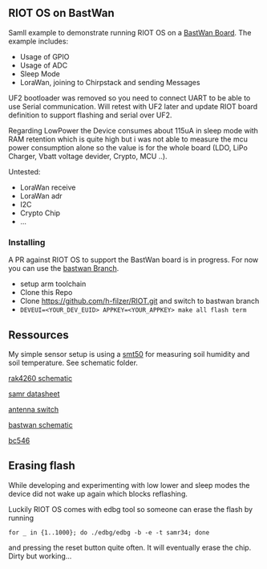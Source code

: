 ## RIOT OS on BastWan

Samll example to demonstrate running RIOT OS on a [BastWan Board](https://github.com/ElectronicCats/BastWAN/).
The example includes:
- Usage of GPIO
- Usage of ADC
- Sleep Mode
- LoraWan, joining to Chirpstack and sending Messages



UF2 bootloader was removed so you need to connect UART to be able to use Serial communication. Will retest with UF2 later and update RIOT board definition to support flashing and serial over UF2.

Regarding LowPower the Device consumes about 115uA in sleep mode with RAM retention which is quite high but i was not able to measure the mcu power consumption alone so the value is for the whole board (LDO, LiPo Charger, Vbatt voltage devider, Crypto, MCU ..).

Untested:
- LoraWan receive
- LoraWan adr
- I2C
- Crypto Chip
- ...

### Installing

A PR against RIOT OS to support the BastWan board is in progress. For now you can use the [bastwan Branch](https://github.com/h-filzer/RIOT/tree/bastwan).
- setup arm toolchain
- Clone this Repo
- Clone https://github.com/h-filzer/RIOT.git and switch to bastwan branch
- `DEVEUI=<YOUR_DEV_EUID> APPKEY=<YOUR_APPKEY> make all flash term`

## Ressources

My simple sensor setup is using a [smt50](http://www.truebner.de/smt50) for measuring soil humidity and soil temperature. See schematic folder.

[rak4260 schematic](https://downloads.rakwireless.com/LoRa/RAK4260/Hardware-Specification/RAK4260_VB_Schematic_20190807.pdf)

[samr datasheet](https://www.mouser.de/datasheet/2/268/SAMR34_R35_Low_Power_LoRa_Sub_GHz_SiP_Data_Sheet_D-1507280.pdf)


[antenna switch](https://www.mouser.de/datasheet/2/472/SKY13373_460LF_201264N-1524768.pdf)

[bastwan schematic](https://github.com/ElectronicCats/BastWAN/blob/master/Hardware/Bast_WAN.pdf)

[bc546](https://www.componentsinfo.com/bc546-transistor-pinout-equivalent/)


## Erasing flash

While developing and experimenting with low lower and sleep modes the device did not wake up again which blocks reflashing.

Luckily RIOT OS comes with edbg tool so someone can erase the flash by running 

`for _ in {1..1000}; do ./edbg/edbg -b -e -t samr34; done` 

and pressing the reset button quite often. It will eventually erase the chip. Dirty but working...

